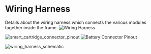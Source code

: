 # Wiring Harness

Details about the wiring harness which connects the various modules together inside the frame.
![Wiring Harness](https://github.com/Tenkir/vanmoof-s2-user-manual/assets/3649828/1aa7b9b2-4796-4258-a5d8-c96853eed383)

![smart_cartridge_connector_pinout](https://user-images.githubusercontent.com/3649828/209013308-ed0b7116-418e-409b-bc32-52a297f57b14.png)
![Battery Connector Pinout](https://github.com/Tenkir/vanmoof-s2-user-manual/assets/3649828/e7d900ed-410c-41b2-ac3e-a993a20e0105)

![wiring_harness_schematic](https://user-images.githubusercontent.com/3649828/209013564-95ff6b97-ef6a-48d4-9119-9fa00669dbc4.png)
